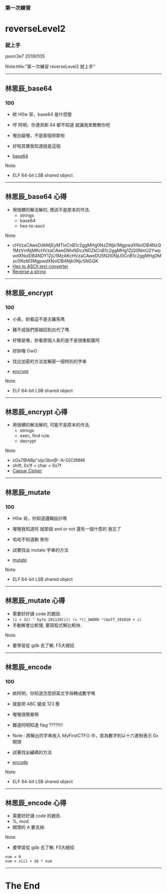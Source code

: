 ### 第一次練習
# reverseLevel2
### 就上手

jason3e7 20190105

Note:title:"第一次練習 reverseLevel2 就上手"

---

## 林思辰_base64
### 100

* 欸 H0w 哥，base64 是什麼壓
* 哼 阿明，你連貝斯 64 都不知道 就讓我來教教你吧
* 喔白癡喔，不是那個貝斯啦
* 好啦其實我知道就是這個

* [base64](reverseLevel2/file/base64)

Note:
* ELF 64-bit LSB shared object

---

## 林思辰_base64 心得
* 用很髒的解法解的, 應該不是原本的作法.
  * strings
  * base64
  * hex-to-ascii

Note:
* cHVzaCAweDdkMjEyMTIxCnB1c2ggMHg0NzZlNjk1MgpwdXNoIDB4NzQ1MzVmNjMKcHVzaCAweDMxNDczNDZkCnB1c2ggMHg1ZjQ0NmU2YwpwdXNoIDB4NDY1ZjU1MzAKcHVzaCAweDU5N2I0NjU0CnB1c2ggMHg0Mzc0NzM3MgpwdXNoIDB4Njk0Njc5NGQK
* [Hex to ASCII text converter](https://www.rapidtables.com/convert/number/hex-to-ascii.html)
* [Reverse a string](http://string-functions.com/reverse.aspx)

---

## 林思辰_encrypt
### 100

* 小美，妳看這不是古羅馬嗎
* 難不成我們穿越回到古代了嗎
* 好像是喔，妳看那個人長的是不是很像凱薩阿
* 好帥喔 OwO

* 找出加密的方法並解密一個特別的字串

* [encrypt](reverseLevel2/file/encrypt)

Note:
* ELF 64-bit LSB shared object

---

## 林思辰_encrypt 心得
* 用很髒的解法解的, 可能不是原本的作法.
  * strings
  * exec, find rule.
  * decrypt

Note:
* zGs7@ABp"sIp/3bn@-:A-G]CllNNK
* shift, 0x1f < char < 0x7f
* [Caesar Cipher](https://www.dcode.fr/caesar-cipher)

---

## 林思辰_mutate
### 100

* H0w 哥，你知道邏輯設計嗎
* 喔喔我知道阿 就那個 and or not 還有一個什麼的 我忘了
* 哈哈不知道齁 笑你

* 試著找出 mutate 字串的方法

* [mutate](reverseLevel2/file/mutate)

Note:
* ELF 64-bit LSB shared object

---

## 林思辰_mutate 心得
* 需要好好讀 code 的題目.
* `(i + 32) ^ byte_201120[i]) != *((_DWORD *)&off_201020 + i)`
* 手動解會比較慢, 要寫程式解比較快.

Note:
* 要學習從 gdb 去了解, F5大絕招

---

## 林思辰_encode
### 100

* 欸阿明，你知道怎麼把英文字母轉成數字嗎
* 就是把 ABC 變成 123 壓
* 喔喔很簡單啊
* 難道阿明知道 flag ????!!!!
* Note : 將解出的字串放入 MyFirstCTF{} 中，若為數字則以十六進制表示 0x 開頭

* 試著找出編碼的方法

* [encode](reverseLevel2/file/encode)

Note:
* ELF 64-bit LSB shared object

---

## 林思辰_encode 心得
* 需要好好讀 code 的題目.
* %, mod.
* 開頭的 A 要去掉.

Note:
* 要學習從 gdb 去了解, F5大絕招
```
num = 0
num = x[i] + 26 * num
```

---

# The End